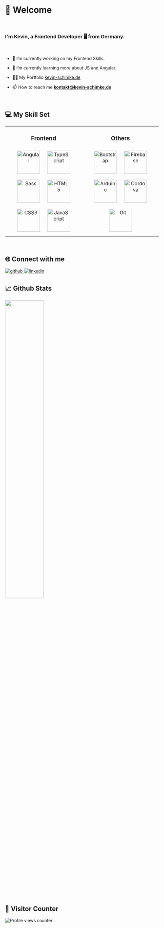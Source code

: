 ### <h1 align="left">👋 Welcome</h1> 

</br>
  

### <div align="left">I'm Kevin, a Frontend Developer 🖥️ from Germany.</div>  

</br>
  

- 🔭 I’m currently working on my Frontend Skills.  
  

- 🌱 I’m currently learning more about JS and Angular.  
  

- 👨‍💻 My Portfolio [kevin-schimke.de](https://kevin-schimke.de)  
  

- 📫 How to reach me **kontakt@kevin-schimke.de**  
  

<br/>  


## 💻 My Skill Set  
<table><tr><td valign="top" width="50%">



### <div align="center">Frontend</div> 
<div align="center">  
<a href="https://angular.io/" target="_blank"><img style="margin: 10px" src="https://logo.kevin-schimke.de/skillicons/angular.svg" alt="Angular" height="75" /></a>  
<a href="https://www.typescriptlang.org/" target="_blank"><img style="margin: 10px" src="https://logo.kevin-schimke.de/skillicons/typescript.svg" alt="TypeScript" height="75" /></a>  
<a href="https://sass-lang.com/" target="_blank"><img style="margin: 10px" src="https://logo.kevin-schimke.de/skillicons/sass.svg" alt="Sass" height="75" /></a>  
<a href="https://en.wikipedia.org/wiki/HTML5" target="_blank"><img style="margin: 10px" src="https://logo.kevin-schimke.de/skillicons/html.svg" alt="HTML5" height="75" /></a>  
<a href="https://www.w3schools.com/css/" target="_blank"><img style="margin: 10px" src="https://logo.kevin-schimke.de/skillicons/css.svg" alt="CSS3" height="75" /></a>  
<a href="https://www.javascript.com/" target="_blank"><img style="margin: 10px" src="https://logo.kevin-schimke.de/skillicons/javascript.svg" alt="JavaScript" height="75" /></a>  
</div>

</td><td valign="top" width="50%">



### <div align="center">Others</div> 
<div align="center">  
<a href="https://getbootstrap.com/docs/3.4/javascript/" target="_blank"><img style="margin: 10px" src="https://logo.kevin-schimke.de/skillicons/bootstrap.svg" alt="Bootstrap" height="75" /></a>  
<a href="https://firebase.google.com/" target="_blank"><img style="margin: 10px" src="https://logo.kevin-schimke.de/skillicons/firebase.png" alt="Firebase" height="75" /></a>  
<a href="https://www.arduino.cc/" target="_blank"><img style="margin: 10px" src="https://logo.kevin-schimke.de/skillicons/arduino.png" alt="Arduino" height="75" /></a>  
<a href="https://www.cordova.apache.org/" target="_blank"><img style="margin: 10px" src="https://logo.kevin-schimke.de/skillicons/cordova.png" alt="Cordova" height="75" /></a>  
<a href="https://github.com/" target="_blank"><img style="margin: 10px" src="https://logo.kevin-schimke.de/skillicons/git.svg" alt="Git" height="75" /></a>  
</div>

</td></tr></table>  

<br/>  


## 🌐 Connect with me  
<a href="https://github.com/kevinschimke" target="_blank">
<img src=https://img.shields.io/badge/github-%2324292e.svg?&style=for-the-badge&logo=github&logoColor=white alt=github style="margin-bottom: 5px;" />
</a>
<a href="https://linkedin.com/in/kevin-schimke-b396a8233" target="_blank">
<img src=https://img.shields.io/badge/linkedin-%231E77B5.svg?&style=for-the-badge&logo=linkedin&logoColor=white alt=linkedin style="margin-bottom: 5px;" />
</a>  
  

<br/>  


## 📈 Github Stats  
<img src="https://github-readme-stats.vercel.app/api/top-langs/?username=kevinschimke&hide_border=true&layout=compact" align="center" style="width: 50%" />  



## 👀 Visitor Counter  
![Profile views counter](https://komarev.com/ghpvc/?username=kevinschimke&&style=flat-square)  

<br />

